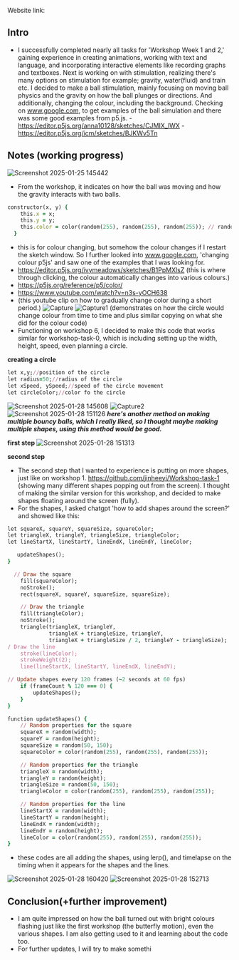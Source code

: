 Website link:

## Intro
- I successfully completed nearly all tasks for 'Workshop Week 1 and 2,' gaining experience in creating animations, working with text and language, and incorporating interactive elements like recording graphs and textboxes. Next is working on with stimulation, realizing there's many options on stimulation for example; gravity, water(fluid) and train etc. I decided to make a ball stimulation, mainly focusing on moving ball physics and the gravity on how the ball plunges or directions. And additionally, changing the colour, including the background. Checking on www.google.com, to get examples of the ball simulation and there was some good examples from p5.js.
-https://editor.p5js.org/anna10128/sketches/CJMIX_lWX
-https://editor.p5js.org/icm/sketches/BJKWv5Tn
## Notes (working progress)
![Screenshot 2025-01-25 145442](https://github.com/user-attachments/assets/b7665b8a-e5c1-4864-bc4c-fbfef4811549)
- From the workshop, it indicates on how the ball was moving and how the gravity interacts with two balls. 

```ruby
constructor(x, y) {
    this.x = x;
    this.y = y; 
    this.color = color(random(255), random(255), random(255)); // random color
  }
```
- this is for colour changing, but somehow the colour changes if I restart the sketch window. So I further looked into www.google.com, 'changing colour p5js' and saw one of the examples that I was looking for.
- https://editor.p5js.org/ivymeadows/sketches/B1PpMXlsZ
(this is where through clicking, the colour automatically changes into various colours.)
- https://p5js.org/reference/p5/color/
- https://www.youtube.com/watch?v=n3s-yOCH638
- (this youtube clip on how to gradually change color during a short period.)
![Capture](https://github.com/user-attachments/assets/ea4cfbee-6c79-4227-9396-f98da89f3acd)
![Capture1](https://github.com/user-attachments/assets/493c69e3-a924-4341-8c29-6896c639ae4e)
(demonstrates on how the circle would change colour from time to time and plus similar copying on what she did for the colour code)
- Functioning on workshop 6, I decided to make this code that works similar for workshop-task-0, which is including setting up the width, height, speed, even planning a circle.

**creating a circle**
```ruby
let x,y;//position of the circle
let radius=50;//radius of the circle
let xSpeed, ySpeed;//speed of the circle movement
let circleColor;//color fo the circle
```
![Screenshot 2025-01-28 145608](https://github.com/user-attachments/assets/00b538d6-b3f3-40ca-b0b2-5df396599471)
![Capture2](https://github.com/user-attachments/assets/31abd31e-2819-4d2f-921b-050f1b7b3559)
![Screenshot 2025-01-28 151126](https://github.com/user-attachments/assets/9f2e271b-f6a7-4c56-9b98-ab0afef6dabf)
**_here's another method on making multiple bouncy balls, which I really liked, so I thought maybe making multiple shapes, using this method would be good._**

**first step**
![Screenshot 2025-01-28 151313](https://github.com/user-attachments/assets/35d7490f-4807-4021-a1ea-0ded2a14e609)

**second step**
- The second step that I wanted to experience is putting on more shapes, just like on workshop 1. https://github.com/jinheeyi/Workshop-task-1 (showing many different shapes popping out from the screen). I thought of making the similar version for this workshop, and decided to make shapes floating around the screen (fully).
- For the shapes, I asked chatgpt 'how to add shapes around the screen?' and showed like this:

```ruby
let squareX, squareY, squareSize, squareColor;
let triangleX, triangleY, triangleSize, triangleColor;
let lineStartX, lineStartY, lineEndX, lineEndY, lineColor;
```
```ruby
   updateShapes();
}
```
```ruby
  // Draw the square
    fill(squareColor);
    noStroke();
    rect(squareX, squareY, squareSize, squareSize);

    // Draw the triangle
    fill(triangleColor);
    noStroke();
    triangle(triangleX, triangleY, 
             triangleX + triangleSize, triangleY, 
             triangleX + triangleSize / 2, triangleY - triangleSize);
/ Draw the line
    stroke(lineColor);
    strokeWeight(2);
    line(lineStartX, lineStartY, lineEndX, lineEndY);
```
```ruby
// Update shapes every 120 frames (~2 seconds at 60 fps)
    if (frameCount % 120 === 0) {
        updateShapes();
    }
}

function updateShapes() {
    // Random properties for the square
    squareX = random(width);
    squareY = random(height);
    squareSize = random(50, 150);
    squareColor = color(random(255), random(255), random(255));

    // Random properties for the triangle
    triangleX = random(width);
    triangleY = random(height);
    triangleSize = random(50, 150);
    triangleColor = color(random(255), random(255), random(255));

    // Random properties for the line
    lineStartX = random(width);
    lineStartY = random(height);
    lineEndX = random(width);
    lineEndY = random(height);
    lineColor = color(random(255), random(255), random(255));
}
```
- these codes are all adding the shapes, using lerp(), and timelapse on the timing when it appears for the shapes and the lines.

![Screenshot 2025-01-28 160420](https://github.com/user-attachments/assets/0a51d9b0-09cd-4486-b8de-6fd1757fc592)
![Screenshot 2025-01-28 152713](https://github.com/user-attachments/assets/b8043d09-80dd-495e-9552-81626bfed3a9)


## Conclusion(+further improvement)
- I am quite impressed on how the ball turned out with bright colours flashing just like the first workshop (the butterfly motion), even the various shapes. I am also getting used to it and learning about the code too. 
- For further updates, I will try to make somethi

